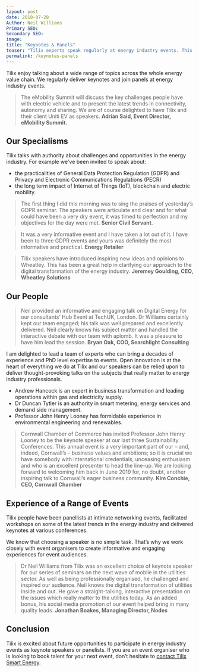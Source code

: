 ```yaml
---
layout: post
date: 2018-07-28
Author: Neil Williams  
Primary SEO:  
Secondary SEO:
image:
title: "Keynotes & Panels"
teaser: "Tilix experts speak regularly at energy industry events. This post illustrates why we are popular with event organisers and delegates alike."
permalink: /keynotes-panels
---
```

Tilix enjoy talking about a wide range of topics across the whole energy value chain. We regularly deliver keynotes and join panels at energy industry events.

> The eMobility Summit will discuss the key challenges people have with electric vehicle and to present the latest trends in connectivity, autonomy and sharing. We are of course delighted to have Tilix and their client Uniti EV as speakers.  **Adrian Said, Event Director, eMobility Summit.**

## Our Specialisms
Tilix talks with authority about challenges and opportunities in the energy industry. For example we've been invited to speak about:

 - the practicalities of General Data Protection Regulation (GDPR) and Privacy and Electronic Communications Regulations (PECR)
 - the long term impact of Internet of Things (IoT), blockchain and electric mobility.

> The first thing I did this morning was to sing the praises of yesterday’s GDPR seminar. The speakers were articulate and clear and for what could have been a very dry event, it was timed to perfection and my objectives for the day were met. **Senior Civil Servant**.  

> It was a very informative event and I have taken a lot out of it. I have been to three GDPR events and yours was definitely the most informative and practical. **Energy Retailer**

> Tilix speakers have introduced inspiring new ideas and opinions to Wheatley. This has been a great help in clarifying our approach to the digital transformation of the energy industry. **Jeremey Goulding, CEO, Wheatley Solutions**

## Our People
> Neil provided an informative and engaging talk on Digital Energy for our consultants’ Hub Event at TechUK, London.  Dr Williams certainly kept our team engaged; his talk was well prepared and excellently delivered.  Neil clearly knows his subject matter and handled the interactive debate with our team with aplomb.  It was a pleasure to have him lead the session. **Bryan Oak, COO, Searchlight Consulting**

I am delighted to lead a team of experts who can bring a decades of experience and PhD level expertise to events. Open innovation is at the heart of everything we do at Tilix and our speakers can be relied upon to deliver thought-provoking talks on the subjects that really matter to energy industry professionals.

- Andrew Hancock is an expert in business transformation and leading operations within gas and electricity supply.
- Dr Duncan Tytler is an authority in smart metering, energy services and demand side management.
- Professor John Henry Looney has formidable experience in environmental engineering and renewables.

> Cornwall Chamber of Commerce has invited Professor John Henry Looney to be the keynote speaker at our last three Sustainability Conferences. This annual event is a very important part of our – and, indeed, Cornwall’s – business values and ambitions; so it is crucial we have somebody with international credentials, unceasing enthusiasm and who is an excellent presenter to head the line-up. We are looking forward to welcoming him back in June 2019 for, no doubt, another inspiring talk to Cornwall’s eager business community. **Kim Conchie​, CEO, Cornwall Chamber**

## Experience of a Range of Events
Tilix people have been panellists at intimate networking events, facilitated workshops on some of the latest trends in the energy industry and delivered keynotes at various conferences.

We know that choosing a speaker is no simple task. That’s why we work closely with event organisers to create informative and engaging experiences for event audiences.

> Dr Neil Williams from Tilix was an excellent choice of keynote speaker for our series of seminars on the next wave of mobile in the utilities sector. As well as being professionally organised, he challenged and inspired our audience. Neil knows the digital transformation of utilities inside and out. He gave a straight-talking, interactive presentation on the issues which really matter to the utilities today. As an added bonus, his social media promotion of our event helped bring in many quality leads. **Jonathan Boakes, Managing Director, Nodes**

## Conclusion
Tilix is excited about future opportunities to participate in energy industry events as keynote speakers or panelists. If you are an event organiser who is looking to book talent for your next event, don’t hesitate to [contact Tilix Smart Energy](/contact).
